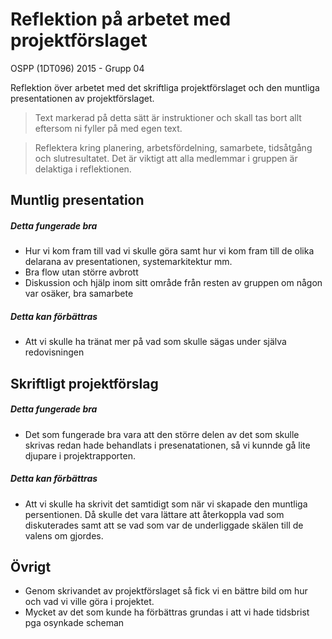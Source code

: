 # Reflektion på arbetet med projektförslaget

OSPP (1DT096) 2015 - Grupp 04

Reflektion över arbetet med det skriftliga projektförslaget och den muntliga presentationen av projektförslaget. 

> Text markerad på detta sätt är instruktioner och skall tas bort allt eftersom ni fyller på med egen text. 

> Reflektera kring planering, arbetsfördelning, samarbete, tidsåtgång och
> slutresultatet. Det är viktigt att alla medlemmar i gruppen är
> delaktiga i reflektionen.

## Muntlig presentation 

##### Detta fungerade bra

* Hur vi kom fram till vad vi skulle göra samt hur vi kom fram till de olika delarana av presentationen, systemarkitektur mm.
* Bra flow utan större avbrott
* Diskussion och hjälp inom sitt område från resten av gruppen om någon var osäker, bra samarbete

##### Detta kan förbättras

* Att vi skulle ha tränat mer på vad som skulle sägas under själva redovisningen

## Skriftligt projektförslag

##### Detta fungerade bra

* Det som fungerade bra vara att den större delen av det som skulle skrivas redan hade behandlats i presenatationen, så vi kunnde gå lite djupare i projektrapporten.

##### Detta kan förbättras

* Att vi skulle ha skrivit det samtidigt som när vi skapade den muntliga persentionen. Då skulle det vara lättare att återkoppla vad som diskuterades samt att se vad som var de underliggade skälen till de valens om gjordes.

## Övrigt
  * Genom skrivandet av projektförslaget så fick vi en bättre bild om hur och vad vi ville göra i projektet.
  * Mycket av det som kunde ha förbättras grundas i att vi hade tidsbrist pga osynkade scheman

